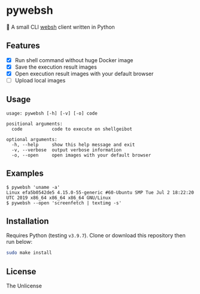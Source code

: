 # pywebsh

🐍 A small CLI [websh](https://github.com/jiro4989/websh) client written in Python

## Features

- [x] Run shell command without huge Docker image
- [x] Save the execution result images
- [x] Open execution result images with your default browser
- [ ] Upload local images

## Usage

```
usage: pywebsh [-h] [-v] [-o] code

positional arguments:
  code           code to execute on shellgeibot

optional arguments:
  -h, --help     show this help message and exit
  -v, --verbose  output verbose information
  -o, --open     open images with your default browser
```

## Examples

```
$ pywebsh 'uname -a'
Linux efa5b0542de5 4.15.0-55-generic #60-Ubuntu SMP Tue Jul 2 18:22:20 UTC 2019 x86_64 x86_64 x86_64 GNU/Linux
$ pywebsh --open 'screenfetch | textimg -s'
```

## Installation

Requires Python (testing `v3.9.7`). Clone or download this repository then run below:

```bash
sudo make install
```

## License

The Unlicense
